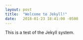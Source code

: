 ```yaml
---
layout: post
title:  "Welcome to Jekyll!"
date:   2018-01-23 18:41:00 -0500
---
```


This is a test of the Jekyll system.
